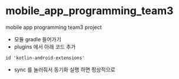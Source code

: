 # mobile_app_programming_team3
mobile app programming team3 project
- 모듈 gradle 들어가기
- plugins 에서 아래 코드 추가 
```
id 'kotlin-android-extensions'
```
- sync 를 눌러줘서 동기화 실행 하면 정상적으로 
